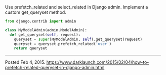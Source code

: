 Use prefetch_related and select_related in Django admin. Implement a custom get_queryset method.

```py
from django.contrib import admin

class MyModelAdmin(admin.ModelAdmin):
  def get_queryset(self, request):
    queryset = super(MyModelAdmin, self).get_queryset(request)
    queryset = queryset.prefetch_related('user')
    return queryset
```

---


Posted Feb 4, 2015.
https://www.darklaunch.com/2015/02/04/how-to-prefetch-related-queryset-in-django-admin.html